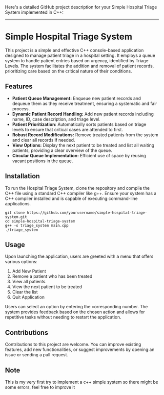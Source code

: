 Here's a detailed GitHub project description for your Simple Hospital Triage System implemented in C++:

---

# Simple Hospital Triage System

This project is a simple and effective C++ console-based application designed to manage patient triage in a hospital setting. It employs a queue system to handle patient entries based on urgency, identified by Triage Levels. The system facilitates the addition and removal of patient records, prioritizing care based on the critical nature of their conditions.

## Features

- **Patient Queue Management:** Enqueue new patient records and dequeue them as they receive treatment, ensuring a systematic and fair process.
- **Dynamic Patient Record Handling:** Add new patient records including name, ID, case description, and triage level.
- **Patient Prioritization:** Automatically sorts patients based on triage levels to ensure that critical cases are attended to first.
- **Robust Record Modifications:** Remove treated patients from the system and clear all records if needed.
- **View Options:** Display the next patient to be treated and list all waiting patients, providing a clear overview of the queue.
- **Circular Queue Implementation:** Efficient use of space by reusing vacant positions in the queue.

## Installation

To run the Hospital Triage System, clone the repository and compile the C++ file using a standard C++ compiler like g++. Ensure your system has a C++ compiler installed and is capable of executing command-line applications.

```
git clone https://github.com/yourusername/simple-hospital-triage-system.git
cd simple-hospital-triage-system
g++ -o triage_system main.cpp
./triage_system
```

## Usage

Upon launching the application, users are greeted with a menu that offers various options:

1. Add New Patient
2. Remove a patient who has been treated
3. View all patients
4. View the next patient to be treated
5. Clear the list
6. Quit Application

Users can select an option by entering the corresponding number. The system provides feedback based on the chosen action and allows for repetitive tasks without needing to restart the application.

## Contributions

Contributions to this project are welcome. You can improve existing features, add new functionalities, or suggest improvements by opening an issue or sending a pull request.

## Note
This is my very first try to implement a c++ simple system so there might be some errors, feel free to improve it


